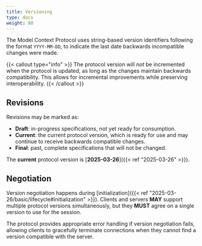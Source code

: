 ```yaml
---
title: Versioning
type: docs
weight: 80
---
```


The Model Context Protocol uses string-based version identifiers following the format
`YYYY-MM-DD`, to indicate the last date backwards incompatible changes were made.

{{< callout type="info" >}} The protocol version will _not_ be incremented when the
protocol is updated, as long as the changes maintain backwards compatibility. This allows
for incremental improvements while preserving interoperability. {{< /callout >}}

## Revisions

Revisions may be marked as:

- **Draft**: in-progress specifications, not yet ready for consumption.
- **Current**: the current protocol version, which is ready for use and may continue to
  receive backwards compatible changes.
- **Final**: past, complete specifications that will not be changed.

The **current** protocol version is [**2025-03-26**]({{< ref "2025-03-26" >}}).

## Negotiation

Version negotiation happens during
[initialization]({{< ref "2025-03-26/basic/lifecycle#initialization" >}}). Clients and
servers **MAY** support multiple protocol versions simultaneously, but they **MUST**
agree on a single version to use for the session.

The protocol provides appropriate error handling if version negotiation fails, allowing
clients to gracefully terminate connections when they cannot find a version compatible
with the server.
